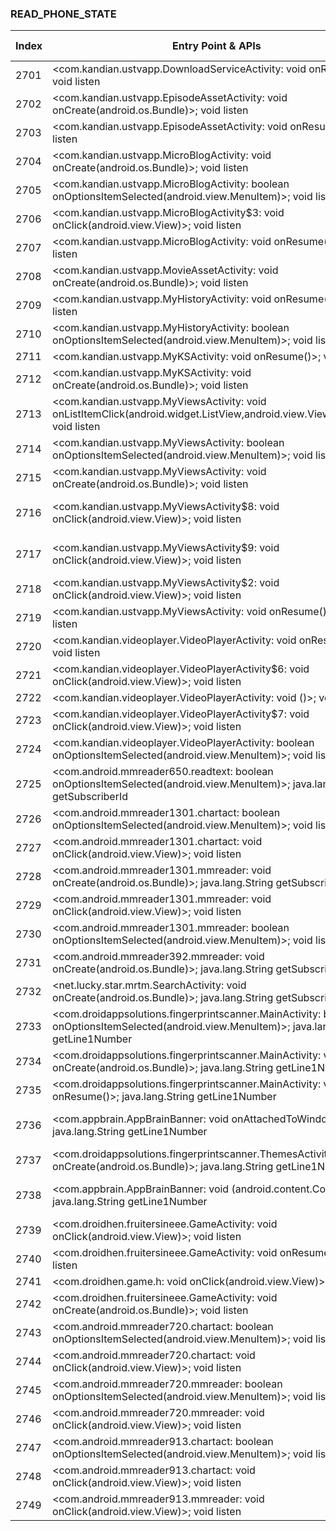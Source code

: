 ### READ_PHONE_STATE
| Index | Entry Point & APIs | Screen shot | Resource id | Label |
| ------------- | ------------- | ------------- |-------------|-------------|
| 2701 | <com.kandian.ustvapp.DownloadServiceActivity: void onResume()>; void listen | ![](D:\COSMOS\output\py\Drebin\VirusShare_Android_20130506\VirusShare_637d328bf48ec23d4f4ca2b09ec9b9c3\com.kandian.ustvapp.DownloadServiceActivity.png) |  | |
| 2702 | <com.kandian.ustvapp.EpisodeAssetActivity: void onCreate(android.os.Bundle)>; void listen | ![](D:\COSMOS\output\py\Drebin\VirusShare_Android_20130506\VirusShare_637d328bf48ec23d4f4ca2b09ec9b9c3\com.kandian.ustvapp.EpisodeAssetActivity.png) |  | |
| 2703 | <com.kandian.ustvapp.EpisodeAssetActivity: void onResume()>; void listen | ![](D:\COSMOS\output\py\Drebin\VirusShare_Android_20130506\VirusShare_637d328bf48ec23d4f4ca2b09ec9b9c3\com.kandian.ustvapp.EpisodeAssetActivity.png) |  | |
| 2704 | <com.kandian.ustvapp.MicroBlogActivity: void onCreate(android.os.Bundle)>; void listen | ![](D:\COSMOS\output\py\Drebin\VirusShare_Android_20130506\VirusShare_637d328bf48ec23d4f4ca2b09ec9b9c3\com.kandian.ustvapp.MicroBlogActivity.png) |  | |
| 2705 | <com.kandian.ustvapp.MicroBlogActivity: boolean onOptionsItemSelected(android.view.MenuItem)>; void listen | ![](D:\COSMOS\output\py\Drebin\VirusShare_Android_20130506\VirusShare_637d328bf48ec23d4f4ca2b09ec9b9c3\com.kandian.ustvapp.MicroBlogActivity.png) |  | |
| 2706 | <com.kandian.ustvapp.MicroBlogActivity$3: void onClick(android.view.View)>; void listen | ![](D:\COSMOS\output\py\Drebin\VirusShare_Android_20130506\VirusShare_637d328bf48ec23d4f4ca2b09ec9b9c3\com.kandian.ustvapp.MicroBlogActivity.png) |  | |
| 2707 | <com.kandian.ustvapp.MicroBlogActivity: void onResume()>; void listen | ![](D:\COSMOS\output\py\Drebin\VirusShare_Android_20130506\VirusShare_637d328bf48ec23d4f4ca2b09ec9b9c3\com.kandian.ustvapp.MicroBlogActivity.png) |  | |
| 2708 | <com.kandian.ustvapp.MovieAssetActivity: void onCreate(android.os.Bundle)>; void listen | ![](D:\COSMOS\output\py\Drebin\VirusShare_Android_20130506\VirusShare_637d328bf48ec23d4f4ca2b09ec9b9c3\com.kandian.ustvapp.MovieAssetActivity.png) |  | |
| 2709 | <com.kandian.ustvapp.MyHistoryActivity: void onResume()>; void listen | ![](D:\COSMOS\output\py\Drebin\VirusShare_Android_20130506\VirusShare_637d328bf48ec23d4f4ca2b09ec9b9c3\com.kandian.ustvapp.MyHistoryActivity.png) |  | |
| 2710 | <com.kandian.ustvapp.MyHistoryActivity: boolean onOptionsItemSelected(android.view.MenuItem)>; void listen | ![](D:\COSMOS\output\py\Drebin\VirusShare_Android_20130506\VirusShare_637d328bf48ec23d4f4ca2b09ec9b9c3\com.kandian.ustvapp.MyHistoryActivity.png) |  | |
| 2711 | <com.kandian.ustvapp.MyKSActivity: void onResume()>; void listen | ![](D:\COSMOS\output\py\Drebin\VirusShare_Android_20130506\VirusShare_637d328bf48ec23d4f4ca2b09ec9b9c3\com.kandian.ustvapp.MyKSActivity.png) |  | |
| 2712 | <com.kandian.ustvapp.MyKSActivity: void onCreate(android.os.Bundle)>; void listen | ![](D:\COSMOS\output\py\Drebin\VirusShare_Android_20130506\VirusShare_637d328bf48ec23d4f4ca2b09ec9b9c3\com.kandian.ustvapp.MyKSActivity.png) |  | |
| 2713 | <com.kandian.ustvapp.MyViewsActivity: void onListItemClick(android.widget.ListView,android.view.View,int,long)>; void listen | ![](D:\COSMOS\output\py\Drebin\VirusShare_Android_20130506\VirusShare_637d328bf48ec23d4f4ca2b09ec9b9c3\com.kandian.ustvapp.MyViewsActivity.png) |  | |
| 2714 | <com.kandian.ustvapp.MyViewsActivity: boolean onOptionsItemSelected(android.view.MenuItem)>; void listen | ![](D:\COSMOS\output\py\Drebin\VirusShare_Android_20130506\VirusShare_637d328bf48ec23d4f4ca2b09ec9b9c3\com.kandian.ustvapp.MyViewsActivity.png) |  | |
| 2715 | <com.kandian.ustvapp.MyViewsActivity: void onCreate(android.os.Bundle)>; void listen | ![](D:\COSMOS\output\py\Drebin\VirusShare_Android_20130506\VirusShare_637d328bf48ec23d4f4ca2b09ec9b9c3\com.kandian.ustvapp.MyViewsActivity.png) |  | |
| 2716 | <com.kandian.ustvapp.MyViewsActivity$8: void onClick(android.view.View)>; void listen | ![](D:\COSMOS\output\py\Drebin\VirusShare_Android_20130506\VirusShare_637d328bf48ec23d4f4ca2b09ec9b9c3\com.kandian.ustvapp.MyViewsActivity.png) | {'2131361852': <sensitive_component.SensitiveComponent.SensitiveView object at 0x000001C6ADA36E10>} | |
| 2717 | <com.kandian.ustvapp.MyViewsActivity$9: void onClick(android.view.View)>; void listen | ![](D:\COSMOS\output\py\Drebin\VirusShare_Android_20130506\VirusShare_637d328bf48ec23d4f4ca2b09ec9b9c3\com.kandian.ustvapp.MyViewsActivity.png) | {'2131361853': <sensitive_component.SensitiveComponent.SensitiveView object at 0x000001C6ADA366A0>} | |
| 2718 | <com.kandian.ustvapp.MyViewsActivity$2: void onClick(android.view.View)>; void listen | ![](D:\COSMOS\output\py\Drebin\VirusShare_Android_20130506\VirusShare_637d328bf48ec23d4f4ca2b09ec9b9c3\com.kandian.ustvapp.MyViewsActivity.png) |  | |
| 2719 | <com.kandian.ustvapp.MyViewsActivity: void onResume()>; void listen | ![](D:\COSMOS\output\py\Drebin\VirusShare_Android_20130506\VirusShare_637d328bf48ec23d4f4ca2b09ec9b9c3\com.kandian.ustvapp.MyViewsActivity.png) |  | |
| 2720 | <com.kandian.videoplayer.VideoPlayerActivity: void onResume()>; void listen | ![](D:\COSMOS\output\py\Drebin\VirusShare_Android_20130506\VirusShare_64595518b0417e4b57c5bdc7967aaf68\com.kandian.videoplayer.VideoPlayerActivity.png) |  | |
| 2721 | <com.kandian.videoplayer.VideoPlayerActivity$6: void onClick(android.view.View)>; void listen | ![](D:\COSMOS\output\py\Drebin\VirusShare_Android_20130506\VirusShare_64595518b0417e4b57c5bdc7967aaf68\com.kandian.videoplayer.VideoPlayerActivity.png) |  | |
| 2722 | <com.kandian.videoplayer.VideoPlayerActivity: void <init>()>; void listen | ![](D:\COSMOS\output\py\Drebin\VirusShare_Android_20130506\VirusShare_64595518b0417e4b57c5bdc7967aaf68\com.kandian.videoplayer.VideoPlayerActivity.png) |  | |
| 2723 | <com.kandian.videoplayer.VideoPlayerActivity$7: void onClick(android.view.View)>; void listen | ![](D:\COSMOS\output\py\Drebin\VirusShare_Android_20130506\VirusShare_64595518b0417e4b57c5bdc7967aaf68\com.kandian.videoplayer.VideoPlayerActivity.png) |  | |
| 2724 | <com.kandian.videoplayer.VideoPlayerActivity: boolean onOptionsItemSelected(android.view.MenuItem)>; void listen | ![](D:\COSMOS\output\py\Drebin\VirusShare_Android_20130506\VirusShare_64595518b0417e4b57c5bdc7967aaf68\com.kandian.videoplayer.VideoPlayerActivity.png) |  | |
| 2725 | <com.android.mmreader650.readtext: boolean onOptionsItemSelected(android.view.MenuItem)>; java.lang.String getSubscriberId | ![](D:\COSMOS\output\py\Drebin\VirusShare_Android_20130506\VirusShare_638800fd22692c8afd3dbaa77fa6c24c\com.android.mmreader650.readtext.png) |  | |
| 2726 | <com.android.mmreader1301.chartact: boolean onOptionsItemSelected(android.view.MenuItem)>; void listen | ![](D:\COSMOS\output\py\Drebin\VirusShare_Android_20130506\VirusShare_63a58c433be70f856a410b0c87118216\com.android.mmreader1301.chartact.png) |  | |
| 2727 | <com.android.mmreader1301.chartact: void onClick(android.view.View)>; void listen | ![](D:\COSMOS\output\py\Drebin\VirusShare_Android_20130506\VirusShare_63a58c433be70f856a410b0c87118216\com.android.mmreader1301.chartact.png) |  | |
| 2728 | <com.android.mmreader1301.mmreader: void onCreate(android.os.Bundle)>; java.lang.String getSubscriberId | ![](D:\COSMOS\output\py\Drebin\VirusShare_Android_20130506\VirusShare_63a58c433be70f856a410b0c87118216\com.android.mmreader1301.mmreader.png) |  | |
| 2729 | <com.android.mmreader1301.mmreader: void onClick(android.view.View)>; void listen | ![](D:\COSMOS\output\py\Drebin\VirusShare_Android_20130506\VirusShare_63a58c433be70f856a410b0c87118216\com.android.mmreader1301.mmreader.png) |  | |
| 2730 | <com.android.mmreader1301.mmreader: boolean onOptionsItemSelected(android.view.MenuItem)>; void listen | ![](D:\COSMOS\output\py\Drebin\VirusShare_Android_20130506\VirusShare_63a58c433be70f856a410b0c87118216\com.android.mmreader1301.mmreader.png) |  | |
| 2731 | <com.android.mmreader392.mmreader: void onCreate(android.os.Bundle)>; java.lang.String getSubscriberId | ![](D:\COSMOS\output\py\Drebin\VirusShare_Android_20130506\VirusShare_63ecf6659513a2d52fd348c798e6d061\com.android.mmreader392.mmreader.png) |  | |
| 2732 | <net.lucky.star.mrtm.SearchActivity: void onCreate(android.os.Bundle)>; java.lang.String getSubscriberId | ![](D:\COSMOS\output\py\Drebin\VirusShare_Android_20130506\VirusShare_63f26345ba76ef5e033ef6e5ccecd30d\net.lucky.star.mrtm.SearchActivity.png) |  | |
| 2733 | <com.droidappsolutions.fingerprintscanner.MainActivity: boolean onOptionsItemSelected(android.view.MenuItem)>; java.lang.String getLine1Number | ![](D:\COSMOS\output\py\Drebin\VirusShare_Android_20130506\VirusShare_63f4e0b3c16a4bcbbb8d10b11f87c65b\com.droidappsolutions.fingerprintscanner.MainActivity.png) |  | |
| 2734 | <com.droidappsolutions.fingerprintscanner.MainActivity: void onCreate(android.os.Bundle)>; java.lang.String getLine1Number | ![](D:\COSMOS\output\py\Drebin\VirusShare_Android_20130506\VirusShare_63f4e0b3c16a4bcbbb8d10b11f87c65b\com.droidappsolutions.fingerprintscanner.MainActivity.png) |  | |
| 2735 | <com.droidappsolutions.fingerprintscanner.MainActivity: void onResume()>; java.lang.String getLine1Number | ![](D:\COSMOS\output\py\Drebin\VirusShare_Android_20130506\VirusShare_63f4e0b3c16a4bcbbb8d10b11f87c65b\com.droidappsolutions.fingerprintscanner.MainActivity.png) |  | |
| 2736 | <com.appbrain.AppBrainBanner: void onAttachedToWindow()>; java.lang.String getLine1Number | ![](D:\COSMOS\output\py\Drebin\VirusShare_Android_20130506\VirusShare_63f4e0b3c16a4bcbbb8d10b11f87c65b\com.droidappsolutions.fingerprintscanner.ThemesActivity.png) | {'2131165211': <sensitive_component.SensitiveComponent.SensitiveView object at 0x000001C6AD789438>} | |
| 2737 | <com.droidappsolutions.fingerprintscanner.ThemesActivity: void onCreate(android.os.Bundle)>; java.lang.String getLine1Number | ![](D:\COSMOS\output\py\Drebin\VirusShare_Android_20130506\VirusShare_63f4e0b3c16a4bcbbb8d10b11f87c65b\com.droidappsolutions.fingerprintscanner.ThemesActivity.png) |  | |
| 2738 | <com.appbrain.AppBrainBanner: void <init>(android.content.Context)>; java.lang.String getLine1Number | ![](D:\COSMOS\output\py\Drebin\VirusShare_Android_20130506\VirusShare_63f4e0b3c16a4bcbbb8d10b11f87c65b\com.droidappsolutions.fingerprintscanner.ThemesActivity.png) | {'2131165211': <sensitive_component.SensitiveComponent.SensitiveView object at 0x000001C6AD7890B8>} | |
| 2739 | <com.droidhen.fruitersineee.GameActivity: void onClick(android.view.View)>; void listen | ![](D:\COSMOS\output\py\Drebin\VirusShare_Android_20130506\VirusShare_63fbb7ea1332e49ef4a8f1e0bb143914\com.droidhen.fruitersineee.GameActivity.png) |  | |
| 2740 | <com.droidhen.fruitersineee.GameActivity: void onResume()>; void listen | ![](D:\COSMOS\output\py\Drebin\VirusShare_Android_20130506\VirusShare_63fbb7ea1332e49ef4a8f1e0bb143914\com.droidhen.fruitersineee.GameActivity.png) |  | |
| 2741 | <com.droidhen.game.h: void onClick(android.view.View)>; void listen | ![](D:\COSMOS\output\py\Drebin\VirusShare_Android_20130506\VirusShare_e3617501043e74f26f194aa151ff74b7\com.panda.sladr.GameActivity.png) |  | |
| 2742 | <com.droidhen.fruitersineee.GameActivity: void onCreate(android.os.Bundle)>; void listen | ![](D:\COSMOS\output\py\Drebin\VirusShare_Android_20130506\VirusShare_63fbb7ea1332e49ef4a8f1e0bb143914\com.droidhen.fruitersineee.GameActivity.png) |  | |
| 2743 | <com.android.mmreader720.chartact: boolean onOptionsItemSelected(android.view.MenuItem)>; void listen | ![](D:\COSMOS\output\py\Drebin\VirusShare_Android_20130506\VirusShare_63ffaf57cdeee479a726675699ca192e\com.android.mmreader720.chartact.png) |  | |
| 2744 | <com.android.mmreader720.chartact: void onClick(android.view.View)>; void listen | ![](D:\COSMOS\output\py\Drebin\VirusShare_Android_20130506\VirusShare_63ffaf57cdeee479a726675699ca192e\com.android.mmreader720.chartact.png) |  | |
| 2745 | <com.android.mmreader720.mmreader: boolean onOptionsItemSelected(android.view.MenuItem)>; void listen | ![](D:\COSMOS\output\py\Drebin\VirusShare_Android_20130506\VirusShare_63ffaf57cdeee479a726675699ca192e\com.android.mmreader720.mmreader.png) |  | |
| 2746 | <com.android.mmreader720.mmreader: void onClick(android.view.View)>; void listen | ![](D:\COSMOS\output\py\Drebin\VirusShare_Android_20130506\VirusShare_63ffaf57cdeee479a726675699ca192e\com.android.mmreader720.mmreader.png) |  | |
| 2747 | <com.android.mmreader913.chartact: boolean onOptionsItemSelected(android.view.MenuItem)>; void listen | ![](D:\COSMOS\output\py\Drebin\VirusShare_Android_20130506\VirusShare_64099c9f4b7099ca26a5b66c67ac4175\com.android.mmreader913.chartact.png) |  | |
| 2748 | <com.android.mmreader913.chartact: void onClick(android.view.View)>; void listen | ![](D:\COSMOS\output\py\Drebin\VirusShare_Android_20130506\VirusShare_64099c9f4b7099ca26a5b66c67ac4175\com.android.mmreader913.chartact.png) |  | |
| 2749 | <com.android.mmreader913.mmreader: void onClick(android.view.View)>; void listen | ![](D:\COSMOS\output\py\Drebin\VirusShare_Android_20130506\VirusShare_64099c9f4b7099ca26a5b66c67ac4175\com.android.mmreader913.mmreader.png) |  | |
